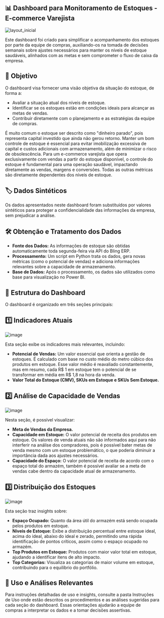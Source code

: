 ## 📊 Dashboard para Monitoramento de Estoques - E-commerce Varejista

![layout_inicial](https://github.com/user-attachments/assets/0b442d20-d862-45c7-9aa7-0d67e84f772a)


Este dashboard foi criado para simplificar o acompanhamento dos estoques por parte da equipe de compras, auxiliando-os na tomada de decisões semanais sobre ajustes necessários para manter os níveis de estoque saudáveis, alinhados com as metas e sem comprometer o fluxo de caixa da empresa.

## 🎯 Objetivo
O dashboard visa fornecer uma visão objetiva da situação do estoque, de forma a:

- Avaliar a situação atual dos níveis de estoque.
- Identificar se os estoques estão em condições ideais para alcançar as metas de vendas.
- Contribuir diretamente com o planejamento e as estratégias da equipe de compras.

É muito comum o estoque ser descrito como "dinheiro parado", pois representa capital investido que ainda não gerou retorno. Manter um bom controle de estoque é essencial para evitar imobilização excessiva de capital e custos adicionais com armazenamento, além de minimizar o risco de obsolescência.
Para um e-commerce varejista que opera exclusivamente com vendas a partir do estoque disponível, o controle do estoque é fundamental para uma operação saudável, impactando diretamente as vendas, margens e conversões. Todas as outras métricas são diretamente dependentes dos níveis de estoque.

## 🏷️ Dados Sintéticos
Os dados apresentados neste dashboard foram substituídos por valores sintéticos para proteger a confidencialidade das informações da empresa, sem prejudicar a análise.

## 🛠️ Obtenção e Tratamento dos Dados

- **Fonte dos Dados:** As informações de estoque são obtidas automaticamente toda segunda-feira via API do Bling ERP.
- **Processamento:** Um script em Python trata os dados, gera novas métricas (como o potencial de vendas) e adiciona informações relevantes sobre a capacidade de armazenamento.
- **Base de Dados:** Após o processamento, os dados são utilizados como base para visualização no Power BI.

## 🧩 Estrutura do Dashboard
O dashboard é organizado em três seções principais:

## 1️⃣ Indicadores Atuais
![image](https://github.com/user-attachments/assets/91fc9261-ec6d-4b12-b795-83e85b2deb93)

Esta seção exibe os indicadores mais relevantes, incluindo:

- **Potencial de Vendas:** Um valor essencial que orienta a gestão de estoques. É calculado com base no custo médio do metro cúbico dos produtos em estoque. Esse valor médio é reavaliado constantemente, mas em resumo, cada R$ 1 em estoque tem o potencial de se transformar em média em R$ 1,8 na hora da venda.
- **Valor Total do Estoque (CMV), SKUs em Estoque e SKUs Sem Estoque.**

## 2️⃣ Análise de Capacidade de Vendas
![image](https://github.com/user-attachments/assets/16e1300d-79a0-4244-8203-dec68bcfe563)

Nesta seção, é possível visualizar:

- **Meta de Vendas da Empresa.**
- **Capacidade em Estoque:** O valor potencial de receita dos produtos em estoque. Os valores de venda atuais não são informados aqui para não interferir na análise dos compradores, pois é possível bater metas de venda mesmo com um estoque problemático, o que poderia diminuir a importância dada aos ajustes necessários.
- **Capacidade do Espaço:** O valor potencial de receita de acordo com o espaço total do armazém, também é possível avaliar se a meta de vendas cabe dentro da capacidade atual de armazenamento.

## 3️⃣ Distribuição dos Estoques
![image](https://github.com/user-attachments/assets/37007716-f355-4efd-b01e-78a3a8f60e11)

Esta seção traz insights sobre:

- **Espaço Ocupado:** Quanto da área útil do armazém está sendo ocupada pelos produtos em estoque.
- **Níveis de Estoque:** Exibe a distribuição percentual entre estoque ideal, acima do ideal, abaixo do ideal e zerado, permitindo uma rápida identificação de pontos críticos, assim como o espaço ocupado no armazém.
- **Top Produtos em Estoque:** Produtos com maior valor total em estoque, ajudando a identificar itens de alto impacto.
- **Top Categorias:** Visualiza as categorias de maior volume em estoque, contribuindo para o equilíbrio do portfólio.

## 🚀 Uso e Análises Relevantes
Para instruções detalhadas de uso e insights, consulte a pasta Instruções de Uso onde estão descritos os procedimentos e as análises sugeridas para cada seção do dashboard. Essas orientações ajudarão a equipe de compras a interpretar os dados e a tomar decisões assertivas.

